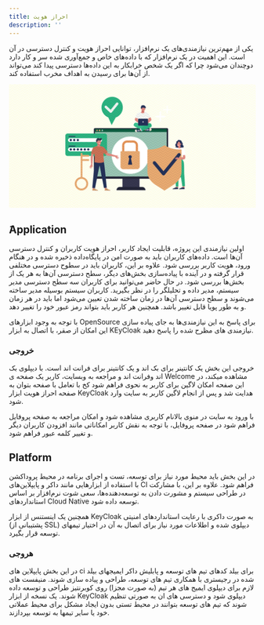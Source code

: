 ```yaml
---
title: احراز هویت
description: ''
---
```


یکی از مهم‌ترین نیازمندی‌های یک نرم‌افزار، توانایی احراز هویت و کنترل دسترسی در آن است. این اهمیت
در یک نرم‌افزار که با داده‌های خاص و جمع‌آوری شده سر و کار دارد دوچندان می‌شود
چرا که اگر یک شخص خرابکار به این داده‌ها دسترسی پیدا کند می‌تواند
از آن‌ها برای رسیدن به اهداف مخرب استفاده کند.

![Authentication](./images/Authentication.jpg)

## َApplication

اولین نیازمندی این پروژه، قابلیت ایجاد کاربر، احراز هویت کاربران و کنترل دسترسی آن‌ها است.
داده‌های کاربران باید به صورت امن در پایگاه‌داده ذخیره شده و در هنگام ورود، هویت کاربر بررسی شود.
علاوه بر این، کاربران باید در سطوح دسترسی مختلفی قرار گرفته و در آینده با پیاده‌سازی بخش‌های دیگر، سطح دسترسی آن‌ها به
هر یک از بخش‌ها بررسی شود.
در حال حاضر می‌توانید برای کاربران سه سطح دسترسی مدیر سیستم، مدیر داده و تحلیلگر را در نظر بگیرید. کاربران سیستم بوسیله
مدیر ساخته می‌شوند و سطح دسترسی آن‌ها در زمان ساخته شدن تعیین می‌شود اما باید در هر زمان و به طور پویا قابل تغییر باشد.
همچنین هر کاربر باید بتواند رمز عبور خود را تغییر دهد.

با توجه به وجود ابزارهای
OpenSource
برای پاسخ به این نیازمندی‌ها به جای پیاده سازی این امکان از صقر، با اتصال به ابزار
KEyCloak
نیازمندی های مظرح شده را پاسخ دهید.

### خروجی

خروجی این بخش یک کانتینر برای بک اند و یک کانتینر برای فرانت اند است.
با دیپلوی بک اند وفرانت اند و مراجعه به وبسایت، کاربر یک صفحه ی Welcome مشاهده میکند، در این صفحه امکان لاگین برای کاربر
به نحوی فراهم شود کخ با تعامل با صفحه بتوان به صفحه احراز هویت ابزار KeyCloak هدایت شد و پس از انجام لاگین کاربر به سایت
وارد شود.

با ورود به سایت در منوی بالانام کاربری مشاهده شود و امکان مراجعه به صفحه پروفایل فراهم شود
در صفحه پروفایل، با توجه به نقش کاربر امکاناتی مانند افزودن کاربران دیگر و تغییر کلمه عبور فراهم شود.

## Platform

در این بخش باید محیط مورد نیاز برای توسعه، تست و اجرای برنامه در محیط پروداکشن با استفاده از ابزارهایی مانند داکر و
پایپلاین‌های
CI
فراهم شود. علاوه بر این، با مشارکت در طراحی سیستم و مشورت دادن به توسعه‌دهنده‌ها، سعی شوت
نرم‌افزار بر اساس استانداردهای
Cloud Native
توسعه داده شود.

همچنین یک اینستنس از ابزار KeyCloak به صورت داکری با رعایت استانداردهای امنیتی (پشتیبانی از SSL) دیپلوی شده و اطلاعات
مورد نیاز برای اتصال به آن در اختیار تیمهای توسعه قرار بگیرد.

### هروجی

در این بخش پایپلاین های ci برای بیلد کدهای تیم های توسعه و پابلیش داکر ایمیجهای بیلد شده در رجیستری با همکاری تیم های
توسعه، طراحی و پیاده سازی شوند.
منیفست های لازم برای دیپلوی ایمیج های هر تیم (به صورت مجزا) روی کوبرنتیز طراحی و توسعه داده شوند.
یک نسخه از ابزار KeyCloak دیپلوی شود و دسترسی های ان به صورتی تنظیم شوند که تیم های توسعه بتوانند در محیط تستی بدون
ایجاد مشکل برای محیط عملاتی خود یا سایر تیمها به توسعه بپردازند.